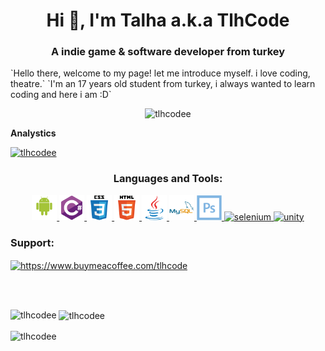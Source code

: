 <h1 align="center">Hi 👋, I'm Talha a.k.a TlhCode</h1>
<h3 align="center">A indie game & software developer from turkey</h3>
`Hello there, welcome to my page! let me introduce myself. i love coding, theatre.`
`I'm an 17 years old student from turkey, i always wanted to learn coding and here i am :D`

<p align="center"> <img src="https://komarev.com/ghpvc/?username=tlhcodee&label=Profile%20views&color=0e75b6&style=flat" alt="tlhcodee" /> </p>

<b align="left">Analystics</b>
<p align="left"> <a href="https://github.com/ryo-ma/github-profile-trophy"><img src="https://github-profile-trophy.vercel.app/?username=tlhcodee" alt="tlhcodee" /></a> </p>
</p>

<h3 align="center">Languages and Tools:</h3>
<p align="center"> <a href="https://developer.android.com" target="_blank" rel="noreferrer"> <img src="https://raw.githubusercontent.com/devicons/devicon/master/icons/android/android-original-wordmark.svg" alt="android" width="40" height="40"/> </a> <a href="https://www.w3schools.com/cs/" target="_blank" rel="noreferrer"> <img src="https://raw.githubusercontent.com/devicons/devicon/master/icons/csharp/csharp-original.svg" alt="csharp" width="40" height="40"/> </a> <a href="https://www.w3schools.com/css/" target="_blank" rel="noreferrer"> <img src="https://raw.githubusercontent.com/devicons/devicon/master/icons/css3/css3-original-wordmark.svg" alt="css3" width="40" height="40"/> </a> <a href="https://www.w3.org/html/" target="_blank" rel="noreferrer"> <img src="https://raw.githubusercontent.com/devicons/devicon/master/icons/html5/html5-original-wordmark.svg" alt="html5" width="40" height="40"/> </a> <a href="https://www.java.com" target="_blank" rel="noreferrer"> <img src="https://raw.githubusercontent.com/devicons/devicon/master/icons/java/java-original.svg" alt="java" width="40" height="40"/> </a> <a href="https://www.mysql.com/" target="_blank" rel="noreferrer"> <img src="https://raw.githubusercontent.com/devicons/devicon/master/icons/mysql/mysql-original-wordmark.svg" alt="mysql" width="40" height="40"/> </a> <a href="https://www.photoshop.com/en" target="_blank" rel="noreferrer"> <img src="https://raw.githubusercontent.com/devicons/devicon/master/icons/photoshop/photoshop-line.svg" alt="photoshop" width="40" height="40"/> </a> <a href="https://www.selenium.dev" target="_blank" rel="noreferrer"> <img src="https://raw.githubusercontent.com/detain/svg-logos/780f25886640cef088af994181646db2f6b1a3f8/svg/selenium-logo.svg" alt="selenium" width="40" height="40"/> </a> <a href="https://unity.com/" target="_blank" rel="noreferrer"> <img src="https://www.vectorlogo.zone/logos/unity3d/unity3d-icon.svg" alt="unity" width="40" height="40"/> </a> </p>

<h3 align="left">Support:</h3>
<p><a href="https://www.buymeacoffee.com/tlhcode"> <img align="center" src="https://cdn.buymeacoffee.com/buttons/v2/default-yellow.png" height="50" width="210" alt="https://www.buymeacoffee.com/tlhcode" /></a></p><br><br>

<p><img align="left" src="https://github-readme-stats.vercel.app/api/top-langs?username=tlhcodee&show_icons=true&locale=en&layout=compact" alt="tlhcodee" /></p>

<p>&nbsp;<img align="center" src="https://github-readme-stats.vercel.app/api?username=tlhcodee&show_icons=true&locale=en" alt="tlhcodee" /></p>

<p><img align="center" src="https://github-readme-streak-stats.herokuapp.com/?user=tlhcodee&" alt="tlhcodee" /></p>
